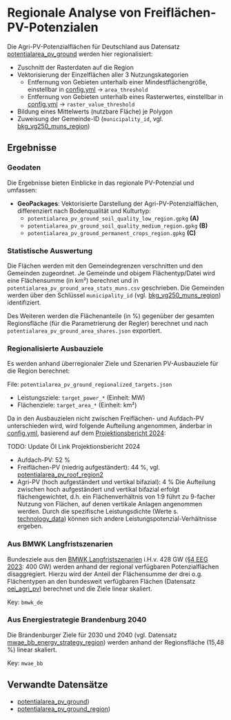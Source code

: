 # Regionale Analyse von Freiflächen-PV-Potenzialen

Die Agri-PV-Potenzialflächen für Deutschland aus Datensatz
[potentialarea_pv_ground](../../datasets/potentialarea_pv_ground/dataset.md)
werden hier regionalisiert:

- Zuschnitt der Rasterdaten auf die Region
- Vektorisierung der Einzelflächen aller 3 Nutzungskategorien
  - Entfernung von Gebieten unterhalb einer Mindestflächengröße, einstellbar in
    [config.yml](config.yml) -> `area_threshold`
  - Entfernung von Gebieten unterhalb eines Rasterwertes, einstellbar in
    [config.yml](config.yml) -> `raster_value_threshold`
- Bildung eines Mittelwerts (nutzbare Fläche) je Polygon
- Zuweisung der Gemeinde-ID (`municipality_id`, vgl.
  [bkg_vg250_muns_region](../../apipe/store/datasets/bkg_vg250_muns_region/dataset.md))

## Ergebnisse

### Geodaten

Die Ergebnisse bieten Einblicke in das regionale PV-Potenzial und umfassen:

- **GeoPackages**: Vektorisierte Darstellung der Agri-PV-Potenzialflächen,
  differenziert nach Bodenqualität und Kulturtyp:
    - `potentialarea_pv_ground_soil_quality_low_region.gpkg` **(A)**
    - `potentialarea_pv_ground_soil_quality_medium_region.gpkg` **(B)**
    - `potentialarea_pv_ground_permanent_crops_region.gpkg` **(C)**

### Statistische Auswertung

Die Flächen werden mit den Gemeindegrenzen verschnitten und den Gemeinden
zugeordnet. Je Gemeinde und obigem Flächentyp/Datei wird eine Flächensumme (in
km²) berechnet und in `potentialarea_pv_ground_area_stats_muns.csv` geschrieben.
Die Gemeinden werden über den Schlüssel `municipality_id` (vgl.
[bkg_vg250_muns_region](../../datasets/bkg_vg250_muns_region/dataset.md))
identifiziert.

Des Weiteren werden die Flächenanteile (in %) gegenüber der gesamten
Regionsfläche (für die Parametrierung der Regler) berechnet und nach
`potentialarea_pv_ground_area_shares.json` exportiert.

### Regionalisierte Ausbauziele

Es werden anhand überregionaler Ziele und Szenarien PV-Ausbauziele für die
Region berechnet:

File: `potentialarea_pv_ground_regionalized_targets.json`

- Leistungsziele: `target_power_*` (Einheit: MW)
- Flächenziele: `target_area_*` (Einheit: km²)

Da in den Ausbauzielen nicht zwischen Freiflächen- und Aufdach-PV unterschieden
wird, wird folgende Aufteilung angenommen, änderbar in [config.yml](config.yml),
basierend auf dem
[Projektionsbericht 2024](https://todo):

TODO: Update ÖI Link Projektionsbericht 2024

- Aufdach-PV: 52 %
- Freiflächen-PV (niedrig aufgeständert): 44 %, vgl.
  [potentialarea_pv_roof_region2](../../datasets/potentialarea_pv_roof_region2/dataset.md)
- Agri-PV (hoch aufgeständert und vertikal bifazial): 4 %
  Die Aufteilung zwischen hoch aufgeständert und vertikal bifazial erfolgt
  flächengewichtet, d.h. ein Flächenverhältnis von 1:9 führt zu 9-facher
  Nutzung von Flächen, auf denen vertikale Anlagen angenommen werden. Durch die
  spezifische Leistungsdichte (Werte s.
  [technology_data](../../raw/technology_data/dataset.md)) können sich andere
  Leistungspotenzial-Verhältnisse ergeben.

### Aus BMWK Langfristszenarien

Bundesziele aus den
[BMWK Langfristszenarien](../../preprocessed/bmwk_long_term_scenarios/dataset.md)
i.H.v. 428 GW
([§4 EEG 2023](https://www.gesetze-im-internet.de/eeg_2014/__4.html): 400 GW)
werden anhand der regional verfügbaren Potenzialflächen disaggregiert. Hierzu
wird der Anteil der Flächensumme der drei o.g. Flächentypen an den bundesweit
verfügbaren Flächen (Datensatz [oei_agri_pv](../../raw/oei_agri_pv/dataset.md))
berechnet und die Ziele linear skaliert.

Key: `bmwk_de`

### Aus Energiestrategie Brandenburg 2040

Die Brandenburger Ziele für 2030 und 2040 (vgl. Datensatz
[mwae_bb_energy_strategy_region](../../datasets/mwae_bb_energy_strategy_region/dataset.md))
werden anhand der Regionsfläche (15,48 %) linear skaliert.

Key: `mwae_bb`

## Verwandte Datensätze

- [potentialarea_pv_ground](../../datasets/potentialarea_pv_ground/create.smk))
- [potentialarea_pv_ground_region](../../datasets/potentialarea_pv_ground_region/dataset.md))
